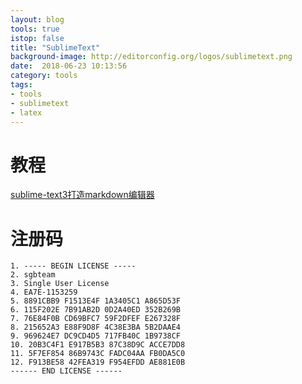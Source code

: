 ```yaml
---
layout: blog
tools: true
istop: false
title: "SublimeText"
background-image: http://editorconfig.org/logos/sublimetext.png 
date:  2018-06-23 10:13:56
category: tools
tags:
- tools
- sublimetext
- latex
---
```


# 教程

<a href="https://www.jianshu.com/p/7cbd50058ea3" title="jianshu">sublime-text3打造markdown编辑器</a>

# 注册码
```
1. ----- BEGIN LICENSE -----
2. sgbteam
3. Single User License
4. EA7E-1153259
5. 8891CBB9 F1513E4F 1A3405C1 A865D53F
6. 115F202E 7B91AB2D 0D2A40ED 352B269B
7. 76E84F0B CD69BFC7 59F2DFEF E267328F
8. 215652A3 E88F9D8F 4C38E3BA 5B2DAAE4
9. 969624E7 DC9CD4D5 717FB40C 1B9738CF
10. 20B3C4F1 E917B5B3 87C38D9C ACCE7DD8
11. 5F7EF854 86B9743C FADC04AA FB0DA5C0
12. F913BE58 42FEA319 F954EFDD AE881E0B
------ END LICENSE ------
```
